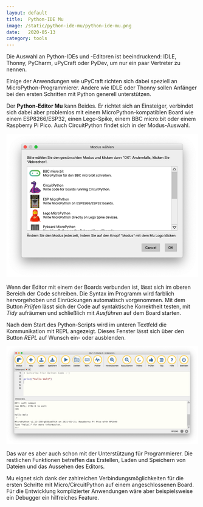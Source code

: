 ```yaml
---
layout: default
title:  Python-IDE Mu
image: /static/python-ide-mu/python-ide-mu.png
date:   2020-05-13
category: tools
---
```


Die Auswahl an Python-IDEs und -Editoren ist beeindruckend: IDLE, Thonny, PyCharm, uPyCraft oder PyDev, um nur ein paar Vertreter zu nennen.

Einige der Anwendungen wie uPyCraft richten sich dabei speziell an MicroPython-Programmierer. Andere wie IDLE oder Thonny sollen Anfänger bei den ersten Schritten mit Python generell unterstützen.

Der **Python-Editor Mu** kann Beides. Er richtet sich an Einsteiger, verbindet sich dabei aber problemlos mit einem MicroPython-kompatiblen Board wie einem ESP8266/ESP32, einen Lego-Spike, einem BBC micro:bit oder einem Raspberry Pi Pico.  Auch CircuitPython findet sich  in der Modus-Auswahl.

<img src="/static/python-ide-mu/mu-modus.png" alt="Auswahl des Modus in der Python-IDE Mu" class="img-fluid">

Wenn der Editor mit einem der Boards verbunden ist, lässt sich im oberen Bereich der Code schreiben. Die Syntax im Programm wird farblich hervorgehoben und Einrückungen automatisch vorgenommen. Mit dem Button _Prüfen_ lässt sich der Code auf syntaktische Korrektheit testen, mit _Tidy_ aufräumen und schließlich mit _Ausführen_ auf dem Board starten.

Nach dem Start des Python-Scripts wird im unteren Textfeld die Kommunikation mit REPL angezeigt. Dieses Fenster lässt sich über den Button _REPL_ auf Wunsch ein- oder ausblenden.

<img src="/static/python-ide-mu/mu-repl.png" alt="REPL-Feld in Mu" class="img-fluid">

Das war es aber auch schon mit der Unterstützung für Programmierer. Die restlichen Funktionen betreffen das Erstellen, Laden und Speichern von Dateien und das Aussehen des Editors.

Mu eignet sich dank der zahlreichen Verbindungsmöglichkeiten für die ersten Schritte mit Micro/CircuitPython auf einem angeschlossenen Board. Für die Entwicklung komplizierter Anwendungen wäre aber beispielsweise ein Debugger ein hilfreiches Feature.
